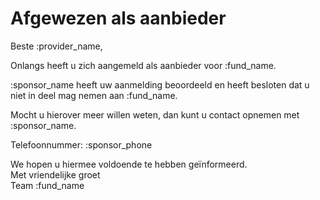 # Afgewezen als aanbieder

Beste :provider_name,
&nbsp;  

Onlangs heeft u zich aangemeld als aanbieder voor :fund_name.

:sponsor_name heeft uw aanmelding beoordeeld en heeft besloten dat u niet in deel mag nemen aan :fund_name.
&nbsp; 

Mocht u hierover meer willen weten, dan kunt u contact opnemen met :sponsor_name.
&nbsp;

Telefoonnummer: :sponsor_phone
&nbsp;  

We hopen u hiermee voldoende te hebben geïnformeerd.  
Met vriendelijke groet  
Team :fund_name
